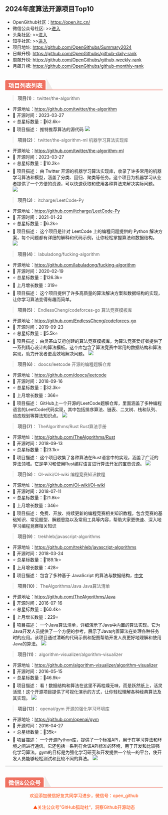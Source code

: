 ## 2024年度算法开源项目Top10

- OpenGithub社区：https://open.itc.cn/
- 微信公众号社区: >>[进入](https://mp.weixin.qq.com/mp/appmsgalbum?__biz=MzkzOTQ5Mzk0NA==&action=getalbum&album_id=2943875821830864900&scene=173&subscene=227&sessionid=1724741336&enterid=1724741344&from_msgid=2247486556&from_itemidx=1&count=3&nolastread=1#wechat_redirect)
- 头条社区: >>[进入](https://www.toutiao.com/c/user/token/MS4wLjABAAAAmvfOws0L3K53LliyFX5JSmIS3b8RmD4dj_uwATFbgu4/)
- 知乎社区: >>[进入](https://www.zhihu.com/people/OpenGithub)
- 项目地址: https://github.com/OpenGithubs/Summary2024
- 日飙升榜: https://github.com/OpenGithubs/github-daily-rank
- 周飙升榜: https://github.com/OpenGithubs/github-weekly-rank
- 月飙升榜: https://github.com/OpenGithubs/github-monthly-rank

<h2 style="margin-top: 30px;margin-bottom: 15px;font-weight: bold;border-bottom: 2px solid rgb(239, 112, 96);font-size: 1.3em;"><span style="display: none;"></span><span style="display: inline-block;background: rgb(239, 112, 96);color: rgb(255, 255, 255);padding: 3px 10px 1px;border-top-right-radius: 3px;border-top-left-radius: 3px;margin-right: 3px;">项目列表列表</span><span style="display: inline-block;vertical-align: bottom;border-bottom: 36px solid #efebe9;border-right: 20px solid transparent;"> </span></h2>

> **项目(1)**： twitter/the-algorithm  
- 开源地址：https://github.com/twitter/the-algorithm
- 📅 开源时间：2023-03-27
- ⭐ 总星标数量：🔺62.6k⭐
- 📝 项目描述： 推特推荐算法的源代码
    ![](http://photocdn.tv.sohu.com/img/20230410/pic_org_1c3205b4-31ef-4b2d-a2ef-69a2d8d8e861.jpeg)
> **项目(2)**： twitter/the-algorithm-ml  机器学习算法实现库
- 开源地址：https://github.com/twitter/the-algorithm-ml
- 📅 开源时间：2023-03-27
- ⭐ 总星标数量：🔺10.2k⭐
- 📝 项目描述： 由 Twitter 开源的机器学习算法实现库，收录了许多常用的机器学习算法和模型，涵盖了分类、回归、聚类等任务。这个项目为机器学习从业者提供了一个方便的资源，可以快速获取和使用各种算法来解决实际问题。
    ![](http://photocdn.tv.sohu.com/img/20230410/pic_org_1c3205b4-31ef-4b2d-a2ef-69a2d8d8e861.jpeg)
> **项目(3)**： itcharge/LeetCode-Py  
- 开源地址：https://github.com/itcharge/LeetCode-Py
- 📅 开源时间：2021-01-22
- ⭐ 总星标数量：🔺6.2k⭐
- 📝 项目描述： 这个项目是针对 LeetCode 上的编程问题提供的 Python 解决方案，每个问题都有详细的解释和代码示例，让你轻松掌握算法和数据结构。
    ![](http://photocdn.tv.sohu.com/img/20230304/pic_org_b0dcd6c7-dab2-43ff-aafd-aec8ff84aac4.png)
> **项目(4)**： labuladong/fucking-algorithm  
- 开源地址：https://github.com/labuladong/fucking-algorithm
- 📅 开源时间：2020-02-19
- ⭐ 总星标数量：🔺126.3k⭐
- 🔺 上月增长数量：319⭐
- 📝 项目描述： 这个项目提供了许多高质量的算法解决方案和数据结构的实现，让你学习算法变得有趣而简单。
    ![]()
> **项目(5)**： EndlessCheng/codeforces-go  算法竞赛模板库
- 开源地址：https://github.com/EndlessCheng/codeforces-go
- 📅 开源时间：2019-09-23
- ⭐ 总星标数量：🔺5.5k⭐
- 📝 项目描述： 由灵茶山艾府创建的算法竞赛模板库，为算法竞赛爱好者提供了一系列精心设计的算法模板。这个库包含了算法竞赛中常用的数据结构和算法实现，助力开发者更高效地解决问题。
    ![](http://photocdn.tv.sohu.com/img/q_mini/20240122/pic_org_e4b4ab73-c700-47cb-b283-28f6df7a9d7a.png)
> **项目(6)**： doocs/leetcode  开源的编程题解仓库
- 开源地址：https://github.com/doocs/leetcode
- 📅 开源时间：2018-09-16
- ⭐ 总星标数量：🔺32.3k⭐
- 🔺 上月增长数量：366⭐
- 📝 项目描述： GitHub上一个开源的LeetCode题解仓库，里面涵盖了多种编程语言的LeetCode代码实现，其中包括排序算法、链表、二叉树、栈和队列、动态规划等算法知识点。
    ![](https://photocdn.tv.sohu.com/img/github/149001365.png)
> **项目(7)**： TheAlgorithms/Rust  Rust算法手册
- 开源地址：https://github.com/TheAlgorithms/Rust
- 📅 开源时间：2018-09-13
- ⭐ 总星标数量：🔺23.1k⭐
- 📝 项目描述： 这个项目收集了各种算法在Rust语言中的实现，涵盖了广泛的算法领域。它是学习和使用Rust编程语言进行算法开发的宝贵资源。
    ![](http://photocdn.tv.sohu.com/img/q_mini/20230529/pic_org_2cbc1a59-50b9-48b5-8b03-c56617b43a97.png)
> **项目(8)**： OI-wiki/OI-wiki  编程竞赛知识教程
- 开源地址：https://github.com/OI-wiki/OI-wiki
- 📅 开源时间：2018-07-11
- ⭐ 总星标数量：🔺21.8k⭐
- 🔺 上月增长数量：346⭐
- 📝 项目描述： 免费、开放、持续更新的编程竞赛相关知识教程。包含竞赛的基础知识、常见题型、解题思路以及常用工具等内容，帮助大家更快速、深入地学习编程竞赛相关知识
    ![]()
> **项目(9)**： trekhleb/javascript-algorithms  
- 开源地址：https://github.com/trekhleb/javascript-algorithms
- 📅 开源时间：2018-03-24
- ⭐ 总星标数量：🔺189.1k⭐
- 🔺 上月增长数量：428⭐
- 📝 项目描述： 包含了多种基于 JavaScript 的算法与数据结构，[中文](https://github.com/trekhleb/javascript-algorithms/blob/master/README.zh-CN.md)
    ![]()
> **项目(10)**： TheAlgorithms/Java  Java算法清单
- 开源地址：https://github.com/TheAlgorithms/Java
- 📅 开源时间：2016-07-16
- ⭐ 总星标数量：🔺60.4k⭐
- 🔺 上月增长数量：229⭐
- 📝 项目描述： 一个Java算法清单，详细演示了Java中内置的算法实现。它为Java开发人员提供了一个方便的参考，展示了Java内置算法在处理各种任务时的应用。该项目通过清晰的代码示例和配图帮助开发人员更好地理解和使用Java的算法。
    ![](https://photocdn.tv.sohu.com/img/github/63477660.gif)
> **项目(11)**： algorithm-visualizer/algorithm-visualizer  
- 开源地址：https://github.com/algorithm-visualizer/algorithm-visualizer
- 📅 开源时间：2016-05-15
- ⭐ 总星标数量：🔺46.9k⭐
- 📝 项目描述： 看！数据结构和算法在这里不再枯燥无味，而是跃然纸上，活灵活现！这个开源项目提供了可视化演示的方式，让你轻松理解各种经典算法及其实现。
    ![](http://photocdn.tv.sohu.com/img/20230404/pic_org_52b85204-2358-4d7b-9786-9b57ab3af646.png)
> **项目(12)**： openai/gym  开源的强化学习环境库
- 开源地址：https://github.com/openai/gym
- 📅 开源时间：2016-04-27
- ⭐ 总星标数量：🔺35k⭐
- 📝 项目描述： 一个开源Python库，提供了一个标准API，用于在学习算法和环境之间进行通信。它还包括一系列符合该API标准的环境，用于开发和比较强化学习算法。gym的目标是为强化学习研究和开发提供一个统一的平台，使开发人员能够轻松测试和比较不同的算法。
    ![](http://photocdn.tv.sohu.com/img/q_mini/20231103/pic_org_39c1b23d-c534-4c83-913c-ae629073befc.png)

---

<h2 style="margin-top: 30px;margin-bottom: 15px;font-weight: bold;border-bottom: 2px solid rgb(239, 112, 96);font-size: 1.3em;"><span style="display: none;"></span><span style="display: inline-block;background: rgb(239, 112, 96);color: rgb(255, 255, 255);padding: 3px 10px 1px;border-top-right-radius: 3px;border-top-left-radius: 3px;margin-right: 3px;">微信&公众号</span><span style="display: inline-block;vertical-align: bottom;border-bottom: 36px solid #efebe9;border-right: 20px solid transparent;"> </span></h2>

<center><span style="color: orangered">欢迎添加微信好友共同学习进步，微信号：open_github</center>
<br/>
<center><span style="color: orangered">▲关注公众号”GitHub狐动社“，洞察Github开源动态</span><center>